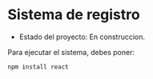 <h1> Sistema de registro </h1>

- Estado del proyecto: En construccion.

Para ejecutar el sistema, debes poner: 

```npm install react```
